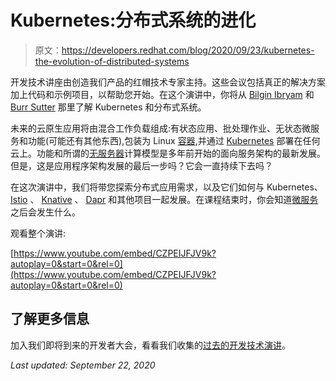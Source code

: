 # Kubernetes:分布式系统的进化

> 原文：<https://developers.redhat.com/blog/2020/09/23/kubernetes-the-evolution-of-distributed-systems>

开发技术讲座由创造我们产品的红帽技术专家主持。这些会议包括真正的解决方案加上代码和示例项目，以帮助您开始。在这个演讲中，你将从 [Bilgin Ibryam](https://developers.redhat.com/blog/author/bibryam/) 和 [Burr Sutter](https://developers.redhat.com/blog/author/burrsutter/) 那里了解 Kubernetes 和分布式系统。

未来的云原生应用将由混合工作负载组成:有状态应用、批处理作业、无状态微服务和功能(可能还有其他东西),包装为 Linux [容器](https://developers.redhat.com/topics/containers/),并通过 [Kubernetes](https://developers.redhat.com/topics/kubernetes/) 部署在任何云上。功能和所谓的[无服务器](https://developers.redhat.com/topics/serverless-architecture/)计算模型是多年前开始的面向服务架构的最新发展。但是，这是应用程序架构发展的最后一步吗？它会一直持续下去吗？

在这次演讲中，我们将带您探索分布式应用需求，以及它们如何与 Kubernetes、 [Istio](https://developers.redhat.com/topics/service-mesh/) 、 [Knative](https://knative.dev/) 、 [Dapr](https://dapr.io/) 和其他项目一起发展。在课程结束时，你会知道[微服务](https://developers.redhat.com/topics/microservices)之后会发生什么。

观看整个演讲:

[https://www.youtube.com/embed/CZPEIJFJV9k?autoplay=0&start=0&rel=0](https://www.youtube.com/embed/CZPEIJFJV9k?autoplay=0&start=0&rel=0)

## 了解更多信息

加入我们即将到来的开发者大会，看看我们收集的[过去的开发技术演讲](https://developers.redhat.com/devnation/?page=0)。

*Last updated: September 22, 2020*